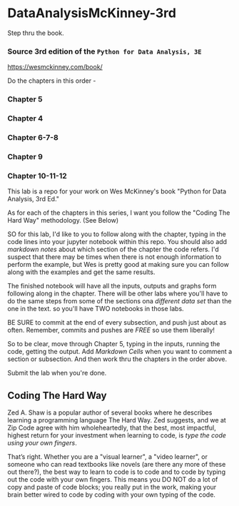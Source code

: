 # DataAnalysisMcKinney-3rd

Step thru the book. 

### Source 3rd edition of the `Python for Data Analysis, 3E`

https://wesmckinney.com/book/

Do the chapters in this order - 

### Chapter 5
### Chapter 4
### Chapter 6-7-8
### Chapter 9
### Chapter 10-11-12

This lab is a repo for your work on Wes McKinney's book "Python for Data Analysis, 3rd Ed." 

As for each of the chapters in this series, I want you follow the "Coding The Hard Way" methodology. (See Below)

SO for this lab, I'd like to you to follow along with the chapter, typing in the code lines into your jupyter notebook within this repo. You should also add *markdown notes* about which section of the chapter the code refers. I'd suspect that there may be times when there is not enough information to perform the example, but Wes is pretty good at making sure you can follow along with the examples and get the same results.

The finished notebook will have all the inputs, outputs and graphs form following along in the chapter. There will be other labs where you'll have to do the same steps from some of the sections ona *different data set* than the one in the text. so you'll have TWO notebooks in those labs.

BE SURE to commit at the end of every subsection, and push just about as often. Remember, commits and pushes are _FREE_ so use them liberally!

So to be clear, move through Chapter 5, typing in the inputs, running the code, getting the output. Add *Markdown Cells* when you want to comment a section or subsection. And then work thru the chapters in the order above.

Submit the lab when you're done.

## Coding The Hard Way

Zed A. Shaw is a popular author of several books where he
describes learning a programming language The Hard Way.
Zed suggests, and we at Zip Code agree with him wholeheartedly, that the best, most impactful, highest return for
your investment when learning to code, is _type the code
using your own fingers_.

That’s right. Whether you are a "visual learner", a "video
learner", or someone who can read textbooks like novels
(are there any more of these out there?), the best way to
learn to code is to code and to code by typing out the code
with your own fingers. This means you DO NOT do a lot of
copy and paste of code blocks; you really put in the work,
making your brain better wired to code by coding with
your own typing of the code.
